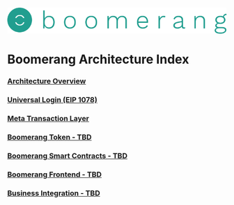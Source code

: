 ![alt text](https://github.com/BoomerangProject/boomerang-wiki/blob/master/images/logo.png "Boomerang Logo")
# Boomerang Architecture Index
### [Architecture Overview](https://github.com/BoomerangProject/boomerang-wiki/blob/master/architecture/Overview.md)
### [Universal Login (EIP 1078)](https://github.com/BoomerangProject/boomerang-wiki/blob/master/architecture/UniversalLogin.md)
### [Meta Transaction Layer](https://github.com/BoomerangProject/boomerang-wiki/blob/master/architecture/MetaTransactionLayer.md)
### [Boomerang Token - TBD](TBD)
### [Boomerang Smart Contracts - TBD](TBD)
### [Boomerang Frontend - TBD](TBD)
### [Business Integration - TBD](TBD)

